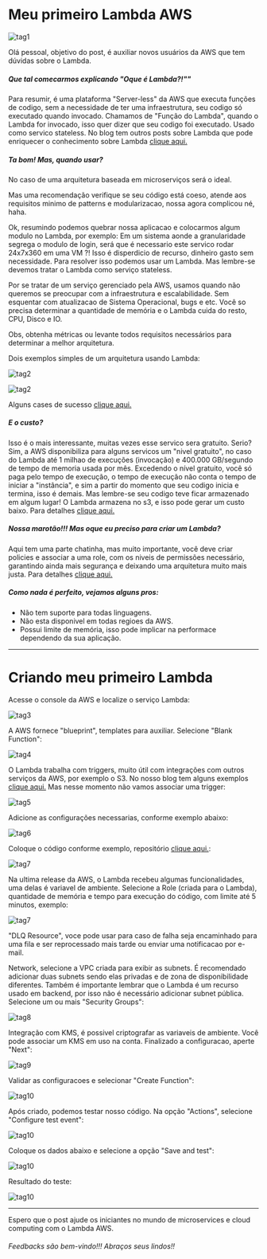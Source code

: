 **Meu primeiro Lambda AWS**
======
![tag1](./imagens/img01.jpeg)

Olá pessoal, objetivo do post, é auxiliar novos usuários da AWS que tem dúvidas sobre o Lambda.

##### Que tal comecarmos explicando "Oque é Lambda?!""

Para resumir, é uma plataforma "Server-less" da AWS que executa funções de codigo, sem a necessidade de ter uma infraestrutura, seu codigo só executado quando invocado. Chamamos de "Função do Lambda", quando o Lambda for invocado, isso quer dizer que seu codigo foi executado. Usado como servico stateless. No blog tem outros posts sobre Lambda que pode enriquecer o conhecimento sobre Lambda [clique aqui.](http://www.concretesolutions.com.br/?s=lambda&post_type=post)

##### Ta bom! Mas, quando usar?

No caso de uma arquitetura baseada em microserviços será o ideal.

Mas uma recomendação verifique se seu código está coeso, atende aos requisitos minimo de patterns e modularizacao, nossa agora complicou né, haha.

Ok, resumindo podemos quebrar nossa aplicacao e colocarmos algum modulo no Lambda, por exemplo: Em um sistema aonde a granularidade segrega o modulo de login, será que é necessario este servico rodar 24x7x360 em uma VM ?! Isso é disperdicio de recurso, dinheiro gasto sem necessidade. Para resolver isso podemos usar um Lambda. Mas lembre-se devemos tratar o Lambda como serviço stateless.

Por se tratar de um serviço gerenciado pela AWS, usamos quando não queremos se preocupar com a infraestrutura e escalabilidade. Sem esquentar com atualizacao de Sistema Operacional, bugs e etc. Você so precisa determinar a quantidade de memória e o Lambda cuida do resto, CPU, Disco e IO.

Obs, obtenha métricas ou levante todos requisitos necessários para determinar a melhor arquitetura.

Dois exemplos simples de um arquitetura usando Lambda:

![tag2](./imagens/arqaws01)

![tag2](./imagens/arqaws003)


Alguns cases de sucesso [clique aqui.](https://aws.amazon.com/pt/solutions/case-studies/all/)

##### E o custo?

Isso é o mais interessante, muitas vezes esse servico sera gratuito. Serio? Sim, a AWS disponibiliza para alguns servicos um "nivel gratuito", no caso do Lambda até 1 milhao de execuções (invocação) e 400.000 GB/segundo de tempo de memoria usada por mês.
Excedendo o nível gratuito, você só paga pelo tempo de execução, o tempo de execução não conta o tempo de iniciar a "instância", e sim a partir do momento que seu codigo inicia e termina, isso é demais.
Mas lembre-se seu codigo teve ficar armazenado em algum lugar! O Lambda armazena no s3, e isso pode gerar um custo baixo. Para detalhes [clique aqui.](https://aws.amazon.com/pt/lambda/pricing/)

##### Nossa marotão!!! Mas oque eu preciso para criar um Lambda?

Aqui tem uma parte chatinha, mas muito importante, você deve criar policies e associar a uma role, com os niveis de permissões necessário, garantindo ainda mais segurança e deixando uma arquitetura muito mais justa. Para detalhes [clique aqui.](http://docs.aws.amazon.com/pt_br/lambda/latest/dg/access-control-identity-based.html)

##### Como nada é perfeito, vejamos alguns pros:

- Não tem suporte para todas linguagens.
- Não esta disponivel em todas regioes da AWS.
- Possui limite de memória, isso pode implicar na performace dependendo da sua aplicação.

---
Criando meu primeiro Lambda
========
Acesse o console da AWS e localize o serviço Lambda:

![tag3](./imagens/img001.png)

A AWS fornece "blueprint", templates para auxiliar.
Selecione "Blank Function":

![tag4](./imagens/img002.png)

O Lambda trabalha com triggers, muito útil com integrações com outros serviços da AWS, por exemplo o S3. No nosso blog tem alguns exemplos [clique aqui.](http://www.concretesolutions.com.br/?s=lambda&post_type=post)
Mas nesse momento não vamos associar uma trigger:

![tag5](./imagens/img003.png)

Adicione as configurações necessarias, conforme exemplo abaixo:

![tag6](./imagens/img004.png)

Coloque o código conforme exemplo, repositório [clique aqui.](exemplo):

![tag7](./imagens/img008.png)

Na ultima release da AWS, o Lambda recebeu algumas funcionalidades, uma delas é variavel de ambiente.
Selecione a Role (criada para o Lambda), quantidade de memória e tempo para execução do código, com limite até 5 minutos, exemplo:

![tag7](./imagens/img005.png)

"DLQ Resource", voce pode usar para caso de falha seja encaminhado para uma fila e ser reprocessado mais tarde ou enviar uma notificacao por e-mail.



Network, selecione a VPC criada para exibir as subnets. É recomendado adicionar duas subnets sendo elas privadas e de zona de disponibilidade diferentes. Também é importante lembrar que o Lambda é um recurso usado em backend, por isso não é necessário adicionar subnet pública.
Selecione um ou mais "Security Groups":

![tag8](./imagens/img006.png)

Integração com KMS, é possivel criptografar as variaveis de ambiente. Você pode associar um KMS em uso na conta.
Finalizado a configuracao, aperte "Next":

![tag9](./imagens/img007.png)

Validar as configuracoes e selecionar "Create Function":

![tag10](./imagens/img0012.png)

Após criado, podemos testar nosso código.
Na opção "Actions", selecione "Configure test event":


![tag10](./imagens/img009.png)

Coloque os dados abaixo e selecione a opção "Save and test":

![tag10](./imagens/img0010.png)

Resultado do teste:

![tag10](./imagens/img0011.png)
_______
Espero que o post ajude os iniciantes no mundo de microservices e cloud computing com o Lambda AWS.

###### Feedbacks são bem-vindo!!! Abraços seus lindos!!
